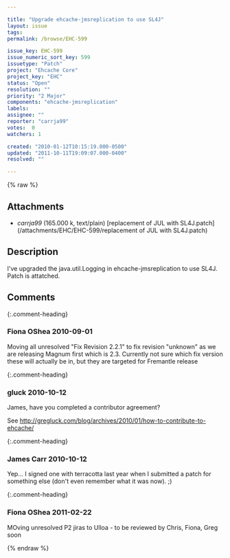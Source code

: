 ```yaml
---

title: "Upgrade ehcache-jmsreplication to use SL4J"
layout: issue
tags: 
permalink: /browse/EHC-599

issue_key: EHC-599
issue_numeric_sort_key: 599
issuetype: "Patch"
project: "Ehcache Core"
project_key: "EHC"
status: "Open"
resolution: ""
priority: "2 Major"
components: "ehcache-jmsreplication"
labels: 
assignee: ""
reporter: "carrja99"
votes:  0
watchers: 1

created: "2010-01-12T10:15:19.000-0500"
updated: "2011-10-11T19:09:07.000-0400"
resolved: ""

---
```




{% raw %}


## Attachments

* <em>carrja99</em> (165.000 k, text/plain) [replacement of JUL with SL4J.patch](/attachments/EHC/EHC-599/replacement of JUL with SL4J.patch)




## Description

<div markdown="1" class="description">

I've upgraded the java.util.Logging in ehcache-jmsreplication to use SL4J. Patch is attatched.

</div>

## Comments


{:.comment-heading}
### **Fiona OShea** <span class="date">2010-09-01</span>

<div markdown="1" class="comment">

Moving all unresolved "Fix Revision 2.2.1" to fix revision "unknown" as we are releasing Magnum first which is 2.3. Currently not sure which fix version these will actually be in, but they are targeted for Fremantle release

</div>


{:.comment-heading}
### **gluck** <span class="date">2010-10-12</span>

<div markdown="1" class="comment">

James, have you completed a contributor agreement?

See http://gregluck.com/blog/archives/2010/01/how-to-contribute-to-ehcache/

</div>


{:.comment-heading}
### **James Carr** <span class="date">2010-10-12</span>

<div markdown="1" class="comment">

Yep... I signed one with terracotta last year when I submitted a patch for something else (don't even remember what it was now). ;)

</div>


{:.comment-heading}
### **Fiona OShea** <span class="date">2011-02-22</span>

<div markdown="1" class="comment">

MOving unresolved P2 jiras to Ulloa - to be reviewed by Chris, Fiona, Greg soon

</div>



{% endraw %}
